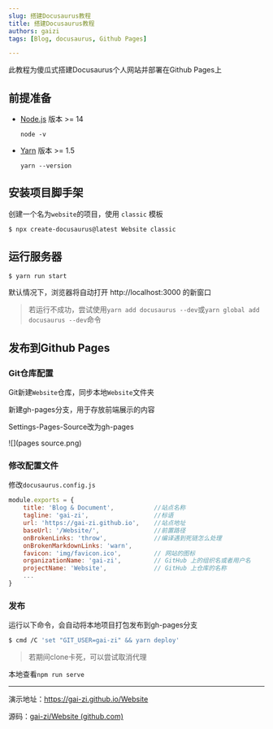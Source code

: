 ```yaml
---
slug: 搭建Docusaurus教程
title: 搭建Docusaurus教程
authors: gaizi
tags: [Blog, docusaurus, Github Pages]

---
```


此教程为傻瓜式搭建Docusaurus个人网站并部署在Github Pages上

## 前提准备

- [Node.js](https://nodejs.org/en/download/) 版本 >= 14

  `node -v`

- [Yarn](https://yarnpkg.com/en/) 版本 >= 1.5

  `yarn --version` 

## 安装项目脚手架

创建一个名为`website`的项目，使用 `classic` 模板

```bash
$ npx create-docusaurus@latest Website classic
```

## 运行服务器

```bash
$ yarn run start
```

默认情况下，浏览器将自动打开 http://localhost:3000 的新窗口

> 若运行不成功，尝试使用`yarn add docusaurus --dev`或`yarn global add docusaurus --dev`命令

## 发布到Github Pages

### Git仓库配置

Git新建`Website`仓库，同步本地`Website`文件夹

新建gh-pages分支，用于存放前端展示的内容

Settings-Pages-Source改为gh-pages

![](pages source.png)

### 修改配置文件

修改`docusaurus.config.js`

```js
module.exports = {
    title: 'Blog & Document',			//站点名称
    tagline: 'gai-zi',					//标语
    url: 'https://gai-zi.github.io',	//站点地址
    baseUrl: '/Website/',				//前置路径
    onBrokenLinks: 'throw',				//编译遇到死链怎么处理
    onBrokenMarkdownLinks: 'warn',
    favicon: 'img/favicon.ico',			// 网站的图标
    organizationName: 'gai-zi',  		// GitHub 上的组织名或者用户名
    projectName: 'Website', 			// GitHub 上仓库的名称
	...
}
```

### 发布

运行以下命令，会自动将本地项目打包发布到gh-pages分支

```bash
$ cmd /C 'set "GIT_USER=gai-zi" && yarn deploy'
```

> 若期间clone卡死，可以尝试取消代理

本地查看`npm run serve`

---

演示地址：https://gai-zi.github.io/Website

源码：[gai-zi/Website (github.com)](https://github.com/gai-zi/Website)

